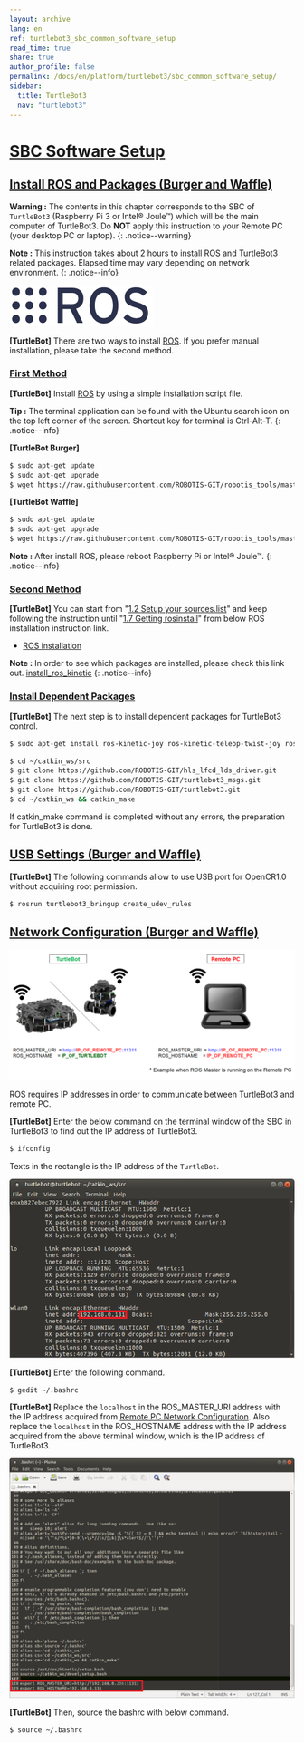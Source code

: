 ```yaml
---
layout: archive
lang: en
ref: turtlebot3_sbc_common_software_setup
read_time: true
share: true
author_profile: false
permalink: /docs/en/platform/turtlebot3/sbc_common_software_setup/
sidebar:
  title: TurtleBot3
  nav: "turtlebot3"
---
```


<div style="counter-reset: h1 5"></div>
<div style="counter-reset: h2 3"></div>

# [SBC Software Setup](#sbc-software-setup)

## [Install ROS and Packages (Burger and Waffle)](#install-ros-and-packages-burger-and-waffle)

**Warning :** The contents in this chapter corresponds to the SBC of `TurtleBot3` (Raspberry Pi 3 or Intel® Joule™) which will be the main computer of TurtleBot3. Do **NOT** apply this instruction to your Remote PC (your desktop PC or laptop).
{: .notice--warning}

**Note :** This instruction takes about 2 hours to install ROS and TurtleBot3 related packages. Elapsed time may vary depending on network environment.
{: .notice--info}

![](/assets/images/platform/turtlebot3/logo_ros.png)

**[TurtleBot]** There are two ways to install [ROS][ros]. If you prefer manual installation, please take the second method.

### [First Method](#first-method)

**[TurtleBot]** Install [ROS][ros] by using a simple installation script file.

**Tip :** The terminal application can be found with the Ubuntu search icon on the top left corner of the screen. Shortcut key for terminal is Ctrl-Alt-T.
{: .notice--info}

**[TurtleBot Burger]**

``` bash
$ sudo apt-get update
$ sudo apt-get upgrade
$ wget https://raw.githubusercontent.com/ROBOTIS-GIT/robotis_tools/master/install_ros_kinetic_rp3.sh && chmod 755 ./install_ros_kinetic_rp3.sh && bash ./install_ros_kinetic_rp3.sh
```

**[TurtleBot Waffle]**

``` bash
$ sudo apt-get update
$ sudo apt-get upgrade
$ wget https://raw.githubusercontent.com/ROBOTIS-GIT/robotis_tools/master/install_ros_kinetic.sh && chmod 755 ./install_ros_kinetic.sh && bash ./install_ros_kinetic.sh
```

**Note :** After install ROS, please reboot Raspberry Pi or Intel® Joule™.
{: .notice--info}

### [Second Method](#second-method)

**[TurtleBot]** You can start from "[1.2 Setup your sources.list][12-setup-your-sourceslist]" and keep following the instruction until "[1.7 Getting rosinstall][17-getting-rosinstall]" from below ROS installation instruction link.

- [ROS installation](http://wiki.ros.org/kinetic/Installation/Ubuntu)

**Note :** In order to see which packages are installed, please check this link out. [install_ros_kinetic](https://raw.githubusercontent.com/ROBOTIS-GIT/robotis_tools/master/install_ros_kinetic.sh)
{: .notice--info}

### [Install Dependent Packages](#install-dependent-packages)

**[TurtleBot]** The next step is to install dependent packages for TurtleBot3 control.

``` bash
$ sudo apt-get install ros-kinetic-joy ros-kinetic-teleop-twist-joy ros-kinetic-teleop-twist-keyboard ros-kinetic-laser-proc ros-kinetic-rgbd-launch ros-kinetic-depthimage-to-laserscan ros-kinetic-rosserial-arduino ros-kinetic-rosserial-python ros-kinetic-rosserial-server ros-kinetic-rosserial-client ros-kinetic-rosserial-msgs ros-kinetic-amcl ros-kinetic-map-server ros-kinetic-move-base ros-kinetic-urdf ros-kinetic-xacro ros-kinetic-compressed-image-transport ros-kinetic-rqt-image-view ros-kinetic-gmapping ros-kinetic-navigation
```

``` bash
$ cd ~/catkin_ws/src
$ git clone https://github.com/ROBOTIS-GIT/hls_lfcd_lds_driver.git
$ git clone https://github.com/ROBOTIS-GIT/turtlebot3_msgs.git
$ git clone https://github.com/ROBOTIS-GIT/turtlebot3.git
$ cd ~/catkin_ws && catkin_make
```

If catkin_make command is completed without any errors, the preparation for TurtleBot3 is done.

## [USB Settings (Burger and Waffle)](#usb-settings-burger-and-waffle)

**[TurtleBot]** The following commands allow to use USB port for OpenCR1.0 without acquiring root permission.

``` bash
$ rosrun turtlebot3_bringup create_udev_rules
```

## [Network Configuration (Burger and Waffle)](#network-configuration-burger-and-waffle)

![](/assets/images/platform/turtlebot3/software/network_configuration.png)

ROS requires IP addresses in order to communicate between TurtleBot3 and remote PC.

**[TurtleBot]** Enter the below command on the terminal window of the SBC in TurtleBot3 to find out the IP address of TurtleBot3.

``` bash
$ ifconfig
```

Texts in the rectangle is the IP address of the `TurtleBot`.

![](/assets/images/platform/turtlebot3/software/network_configuration4.png)

**[TurtleBot]** Enter the following command.

``` bash
$ gedit ~/.bashrc
```

**[TurtleBot]** Replace the `localhost` in the ROS_MASTER_URI address with the IP address acquired from [Remote PC Network Configuration][remote-pc-network-configuration]. Also replace the `localhost` in the ROS_HOSTNAME address with the IP address acquired from the above terminal window, which is the IP address of TurtleBot3.

![](/assets/images/platform/turtlebot3/software/network_configuration5.png)

**[TurtleBot]** Then, source the bashrc with below command.

``` bash
$ source ~/.bashrc
```

[12-setup-your-sourceslist]: http://wiki.ros.org/kinetic/Installation/Ubuntu#Installation.2BAC8-Ubuntu.2BAC8-Sources.Setup_your_sources.list
[17-getting-rosinstall]: http://wiki.ros.org/kinetic/Installation/Ubuntu#Getting_rosinstall
[remote-pc-network-configuration]: http://turtlebot3.robotis.com/en/latest/pc_software.html#network-configuration
[ros]: http://wiki.ros.org
